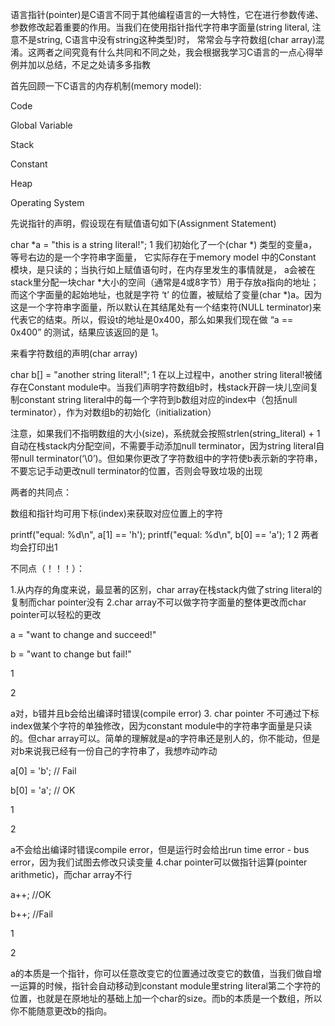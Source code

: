 语言指针(pointer)是C语言不同于其他编程语言的一大特性，它在进行参数传递、参数修改起着重要的作用。当我们在使用指针指代字符串字面量(string literal, 注意不是string, C语言中没有string这种类型)时， 常常会与字符数组(char array)混淆。这两者之间究竟有什么共同和不同之处，我会根据我学习C语言的一点心得举例并加以总结，不足之处请多多指教

首先回顾一下C语言的内存机制(memory model):

Code

Global Variable

Stack

Constant

Heap

Operating System

先说指针的声明，假设现在有赋值语句如下(Assignment Statement)

char *a = "this is a string literal!";
1
我们初始化了一个(char *) 类型的变量a，等号右边的是一个字符串字面量， 它实际存在于memory model 中的Constant 模块，是只读的；当执行如上赋值语句时，在内存里发生的事情就是， a会被在stack里分配一块char *大小的空间（通常是4或8字节）用于存放a指向的地址；而这个字面量的起始地址，也就是字符 ‘t’ 的位置，被赋给了变量(char *)a。因为这是一个字符串字面量，所以默认在其结尾处有一个结束符(NULL terminator)来代表它的结束。所以，假设t的地址是0x400，那么如果我们现在做 “a == 0x400” 的测试，结果应该返回的是 1。

来看字符数组的声明(char array)

char b[] = "another string literal!";
1
在以上过程中，another string literal!被储存在Constant module中。当我们声明字符数组b时，栈stack开辟一块儿空间复制constant string literal中的每一个字符到b数组对应的index中（包括null terminator），作为对数组b的初始化（initialization）

注意，如果我们不指明数组的大小(size)，系统就会按照strlen(string_literal) + 1自动在栈stack内分配空间，不需要手动添加null terminator，因为string literal自带null terminator(‘\0’)。但如果你更改了字符数组中的字符使b表示新的字符串，不要忘记手动更改null terminator的位置，否则会导致垃圾的出现

两者的共同点：

数组和指针均可用下标(index)来获取对应位置上的字符

printf("equal: %d\n", a[1] == 'h');
printf("equal: %d\n", b[0] == 'a');
1
2
两者均会打印出1

不同点（！！！）：

1.从内存的角度来说，最显著的区别，char array在栈stack内做了string literal的复制而char pointer没有 
2.char array不可以做字符字面量的整体更改而char pointer可以轻松的更改

a = "want to change and succeed!"

b = "want to change but fail!"

1

2

a对，b错并且b会给出编译时错误(compile error)
3. char pointer 不可通过下标index做某个字符的单独修改，因为constant module中的字符串字面量是只读的。但char array可以。简单的理解就是a的字符串还是别人的，你不能动，但是对b来说我已经有一份自己的字符串了，我想咋动咋动


a[0] = 'b'; // Fail

b[0] = 'a'; // OK

1

2

a不会给出编译时错误compile error，但是运行时会给出run time error - bus error，因为我们试图去修改只读变量 
4.char pointer可以做指针运算(pointer arithmetic)，而char array不行


a++; //OK

b++; //Fail

1

2

a的本质是一个指针，你可以任意改变它的位置通过改变它的数值，当我们做自增一运算的时候，指针会自动移动到constant module里string literal第二个字符的位置，也就是在原地址的基础上加一个char的size。而b的本质是一个数组，所以你不能随意更改b的指向。



